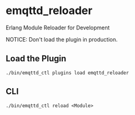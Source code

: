 
emqttd_reloader
===============

Erlang Module Reloader for Development

NOTICE: Don't load the plugin in production.

Load the Plugin
---------------

```
./bin/emqttd_ctl plugins load emqttd_reloader
```

CLI
---

```
./bin/emqttd_ctl reload <Module>
```

